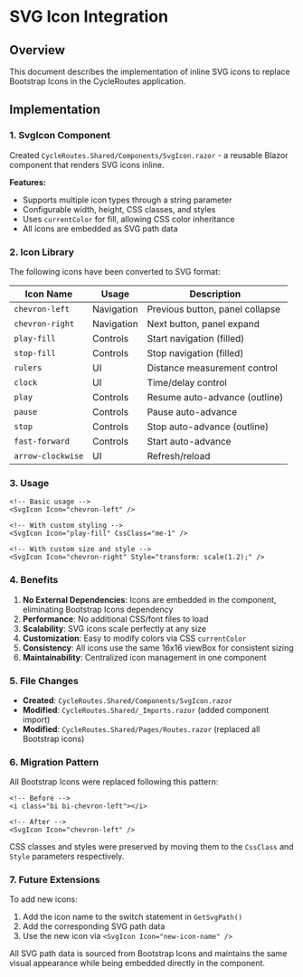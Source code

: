 # SVG Icon Integration

## Overview
This document describes the implementation of inline SVG icons to replace Bootstrap Icons in the CycleRoutes application.

## Implementation

### 1. SvgIcon Component
Created `CycleRoutes.Shared/Components/SvgIcon.razor` - a reusable Blazor component that renders SVG icons inline.

**Features:**
- Supports multiple icon types through a string parameter
- Configurable width, height, CSS classes, and styles
- Uses `currentColor` for fill, allowing CSS color inheritance
- All icons are embedded as SVG path data

### 2. Icon Library
The following icons have been converted to SVG format:

| Icon Name | Usage | Description |
|-----------|-------|-------------|
| `chevron-left` | Navigation | Previous button, panel collapse |
| `chevron-right` | Navigation | Next button, panel expand |
| `play-fill` | Controls | Start navigation (filled) |
| `stop-fill` | Controls | Stop navigation (filled) |
| `rulers` | UI | Distance measurement control |
| `clock` | UI | Time/delay control |
| `play` | Controls | Resume auto-advance (outline) |
| `pause` | Controls | Pause auto-advance |
| `stop` | Controls | Stop auto-advance (outline) |
| `fast-forward` | Controls | Start auto-advance |
| `arrow-clockwise` | UI | Refresh/reload |

### 3. Usage

```razor
<!-- Basic usage -->
<SvgIcon Icon="chevron-left" />

<!-- With custom styling -->
<SvgIcon Icon="play-fill" CssClass="me-1" />

<!-- With custom size and style -->
<SvgIcon Icon="chevron-right" Style="transform: scale(1.2);" />
```

### 4. Benefits

1. **No External Dependencies**: Icons are embedded in the component, eliminating Bootstrap Icons dependency
2. **Performance**: No additional CSS/font files to load
3. **Scalability**: SVG icons scale perfectly at any size
4. **Customization**: Easy to modify colors via CSS `currentColor`
5. **Consistency**: All icons use the same 16x16 viewBox for consistent sizing
6. **Maintainability**: Centralized icon management in one component

### 5. File Changes

- **Created**: `CycleRoutes.Shared/Components/SvgIcon.razor`
- **Modified**: `CycleRoutes.Shared/_Imports.razor` (added component import)
- **Modified**: `CycleRoutes.Shared/Pages/Routes.razor` (replaced all Bootstrap icons)

### 6. Migration Pattern

All Bootstrap Icons were replaced following this pattern:
```razor
<!-- Before -->
<i class="bi bi-chevron-left"></i>

<!-- After -->
<SvgIcon Icon="chevron-left" />
```

CSS classes and styles were preserved by moving them to the `CssClass` and `Style` parameters respectively.

### 7. Future Extensions

To add new icons:
1. Add the icon name to the switch statement in `GetSvgPath()`
2. Add the corresponding SVG path data
3. Use the new icon via `<SvgIcon Icon="new-icon-name" />`

All SVG path data is sourced from Bootstrap Icons and maintains the same visual appearance while being embedded directly in the component.
